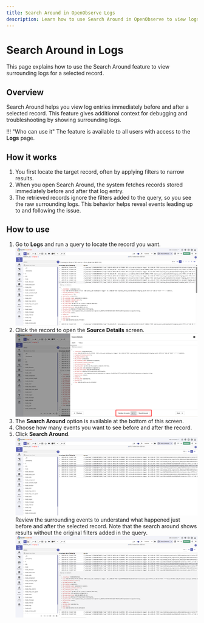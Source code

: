 ```yaml
---
title: Search Around in OpenObserve Logs
description: Learn how to use Search Around in OpenObserve to view logs before and after a record for better debugging context.
---
```

# Search Around in Logs

This page explains how to use the Search Around feature to view surrounding logs for a selected record.

## Overview
Search Around helps you view log entries immediately before and after a selected record. This feature gives additional context for debugging and troubleshooting by showing surrounding logs.

!!! "Who can use it"
    The feature is available to all users with access to the **Logs** page.

## How it works
1. You first locate the target record, often by applying filters to narrow results.
2. When you open Search Around, the system fetches records stored immediately before and after that log entry.
3. The retrieved records ignore the filters added to the query, so you see the raw surrounding logs.
This behavior helps reveal events leading up to and following the issue.

## How to use
1. Go to **Logs** and run a query to locate the record you want. 
![logs-search-around](../../images/logs-search-around.png)
2. Click the record to open the **Source Details** screen.
![source-details-search-around](../../images/source-details-search-around.png)
3. The **Search Around** option is available at the bottom of this screen.
4. Choose how many events you want to see before and after the record.
5. Click **Search Around**.
![search-around](../../images/search-around.png)
Review the surrounding events to understand what happened just before and after the selected record.
Note that the search around shows results without the original filters added in the query. 
![search-around-result](../../images/search-around-result.png)